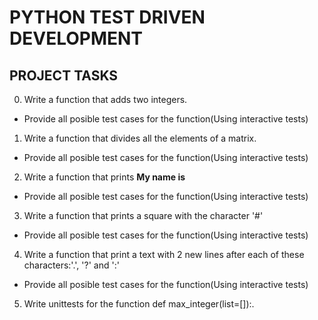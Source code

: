 # PYTHON TEST DRIVEN DEVELOPMENT
## PROJECT TASKS

0. Write a function that adds two integers.
- Provide all posible test cases for the function(Using interactive tests)

1. Write a function that divides all the elements of a matrix.
- Provide all posible test cases for the function(Using interactive tests)

2. Write a function that prints **My name is <first name> <last name>**
- Provide all posible test cases for the function(Using interactive tests)

3. Write a function that prints a square with the character '#'
- Provide all posible test cases for the function(Using interactive tests)

4. Write a function that print a text with 2 new lines after each of these characters:'.', '?' and ':'
- Provide all posible test cases for the function(Using interactive tests)

5. Write unittests for the function def max_integer(list=[]):.
